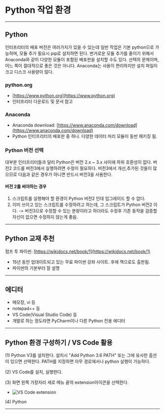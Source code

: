 # Python 작업 환경

---------------------

## Python

인터프리터의 배포 버전은 여러가지가 있을 수 있는데 일반 작업은 기본 python으로 가능하며, 모듈 추가 필요시 pip로 설치하면 된다. 번거로운 모듈 추가를 줄이기 위해서 Anaconda와 같이 다양한 모듈이 포함된 배포판을 설치할 수도 있다. 선택의 문제이며, 어느 쪽이 절대적으로 좋은 것은 아니다. 
Anaconda는 사용이 편리하지만 설치 파일이 크고 디스크 사용량이 많다.

### python.org
* [https://www.python.org](https://www.python.org)
* 인터프리터 다운로드 및 문서 참고

### Anaconda
* Anaconda download: [https://www.anaconda.com/download](https://www.anaconda.com/download)
* Python 인터프리터의 배포판 중 하나. 다양한 데이터 처리 모듈이 동반 패키징 됨.


### Python 버전 선택

대부분 인터프리터들과 달리 Python은 버전 2.x ~ 3.x 사이에 하위 호환성이 없다. 버전2 코드를 버전3에서 실행하려면 수정이 필요하다. 버전3에서 개선,추가된 것들이 많으므로 다음과 같은 경우가 아니면 반드시 버전3을 사용한다.

#### 버전 2를 써야하는 경우
1. 스크립트를 실행해야 할 환경이 Python 버전2 인데 업그레이드 할 수 없다.
2. 이미 쓰이고 있는 스크립트를 수정하려고 하는데, 그 스크립트가 Python 버전2 이다. -> 버전3으로 수정할 수 있는 분량이라고 하더라도 수정후 기존 동작을 검증할 자신이 없으면 수정하지 않는게 좋음.

---------------------

## Python 교재 추천

점프 투 파이썬: [https://wikidocs.net/book/1](https://wikidocs.net/book/1)
* 15년 동안 업데이트되고 있는 무료 파이썬 강좌 사이트. 후에 책으로도 출판됨.
* 파이썬의 기본부터 잘 설명

---------------------

## 에디터

* 메모장, vi 등
* notepad++ 등
* VS Code(Visual Studio Code) 등
* 개발로 하는 정도라면 PyCharm이나 다른 Python 전용 에디터

---------------------

## Python 환경 구성하기 / VS Code 활용

(1) Python V3를 설치한다. 설치시 "Add Python 3.6 PATH" 또는 그에 유사한 옵션이 있으면 선택한다. PATH를 지정하면 아무 경로에서나 python 실행이 가능하다.

(2) VS Code를 설치, 실행한다.

(3) 화면 왼쪽 가장자리 세로 메뉴 끝의 extension아이콘을 선택한다. 

* ![VS Code extension](https://secuwave.github.io/secure3/learn_script/02/extension.png)

(4) Python 



---------------------